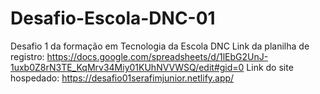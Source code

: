 # Desafio-Escola-DNC-01
Desafio 1 da formação em Tecnologia da Escola DNC
Link da planilha de registro: https://docs.google.com/spreadsheets/d/1lEbG2UnJ-1uxb0Z8rN3TE_KqMrv34Miy01KUhNVVWSQ/edit#gid=0
Link do site hospedado: https://desafio01serafimjunior.netlify.app/
